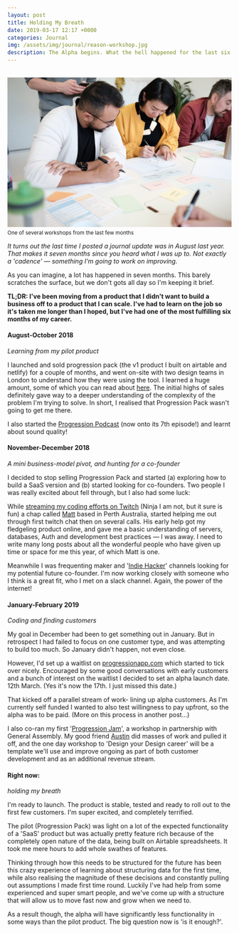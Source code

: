 ```yaml
---
layout: post
title: Holding My Breath
date: 2019-03-17 12:17 +0000
categories: Journal
img: /assets/img/journal/reason-workshop.jpg
description: The Alpha begins. What the hell happened for the last six months?
---
```


<br>
<img src="/assets/img/journal/reason-workshop.jpg">
<br>
<small>One of several workshops from the last few months</small>

_It turns out the last time I posted a journal update was in August last year. That makes it seven months since you heard what I was up to. Not exactly a 'cadence' — something I'm going to work on improving._

As you can imagine, a lot has happened in seven months. This barely scratches the surface, but we don't gots all day so I'm keeping it brief.

**TL;DR: I've been moving from a product that I didn't want to build a business off to a product that I can scale. I've had to learn on the job so it's taken me longer than I hoped, but I've had one of the most fulfilling six months of my career.**

#### August-October 2018
_Learning from my pilot product_

I launched and sold progression pack (the v1 product I built on airtable and netlify) for a couple of months, and went on-site with two design teams in London to understand how they were using the tool. I learned a huge amount, some of which you can read about [here](https://www.progressionapp.com/posts/progression-update-from-pilot-to-alpha/). The initial highs of sales definitely gave way to a deeper understanding of the complexity of the problem I'm trying to solve. In short, I realised that Progression Pack wasn't going to get me there.

I also started the [Progression Podcast](https://progression.team/podcast) (now onto its 7th episode!) and learnt about sound quality!

#### November-December 2018
_A mini business-model pivot, and hunting for a co-founder_

I decided to stop selling Progression Pack and started (a) exploring how to build a SaaS version and (b) started looking for co-founders. Two people I was really excited about fell through, but I also had some luck:

While [streaming my coding efforts on Twitch](http://twitch.tv/jonnyburch) (Ninja I am not, but it sure is fun) a chap called [Matt](https://twitter.com/digitalsparky) based in Perth Australia, started helping me out through first twitch chat then on several calls. His early help got my fledgeling product online, and gave me a basic understanding of servers, databases, Auth and development best practices — I was away. I need to write many long posts about all the wonderful people who have given up time or space for me this year, of which Matt is one.

Meanwhile I was frequenting maker and '[Indie Hacker](https://www.indiehackers.com/)' channels looking for my potential future co-founder. I'm now working closely with someone who I think is a great fit, who I met on a slack channel. Again, the power of the internet!

#### January-February 2019
_Coding and finding customers_

My goal in December had been to get something out in January. But in retrospect I had failed to focus on one customer type, and was attempting to build too much. So January didn't happen, not even close.

However, I'd set up a waitlist on [progressionapp.com](http://progressionapp.com) which started to tick over nicely. Encouraged by some good conversations with early customers and a bunch of interest on the waitlist I decided to set an alpha launch date. 12th March. (Yes it's now the 17th. I just missed this date.)

That kicked off a parallel stream of work- lining up alpha customers. As I'm currently self funded I wanted to also test willingness to pay upfront, so the alpha was to be paid. (More on this process in another post...)

I also co-ran my first '[Progression Jam](https://jams.progressionapp.com/)', a workshop in partnership with General Assembly. My good friend [Austin](https://www.allxdesign.com/) did masses of work and pulled it off, and the one day workshop to 'Design your Design career' will be a template we'll use and improve ongoing as part of both customer development and as an additional revenue stream.

#### Right now:
_holding my breath_

I'm ready to launch. The product is stable, tested and ready to roll out to the first few customers. I'm super excited, and completely terrified.

The pilot (Progression Pack) was light on a lot of the expected functionality of a 'SaaS' product but was actually pretty feature rich because of the completely open nature of the data, being built on Airtable spreadsheets. It took me mere hours to add whole swathes of features.

Thinking through how this needs to be structured for the future has been this crazy experience of learning about structuring data for the first time, while also realising the magnitude of these decisions and constantly pulling out assumptions I made first time round. Luckily I've had help from some experienced and super smart people, and we've come up with a structure that will allow us to move fast now and grow when we need to.

As a result though, the alpha will have significantly less functionality in some ways than the pilot product. The big question now is 'is it enough?'.